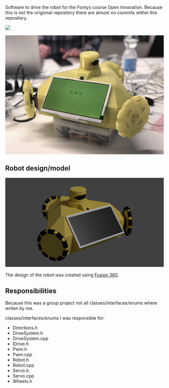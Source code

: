 Software to drive the robot for the Fontys course Open Innovation. Because this is not the origional repository there are almost no commits within this repository.

![](https://raw.githubusercontent.com/Juulbl/oi-robot/master/media/images/demo.gif)

![](https://raw.githubusercontent.com/Juulbl/oi-robot/master/media/images/image1.jpg)

## Robot design/model

![](https://raw.githubusercontent.com/Juulbl/oi-robot/master/media/images/design.png)

The design of the robot was created using [Fusion 360](https://www.autodesk.com/products/fusion-360/overview).

## Responsibilities

Because this was a group project not all classes/interfaces/enums where writen by me.

classes/interfaces/enums I was responsible for:
- Directions.h
- DriveSystem.h
- DriveSystem.cpp
- IDrive.h
- Pwm.h
- Pwm.cpp
- Robot.h
- Robot.cpp
- Servo.h
- Servo.cpp
- Wheels.h
